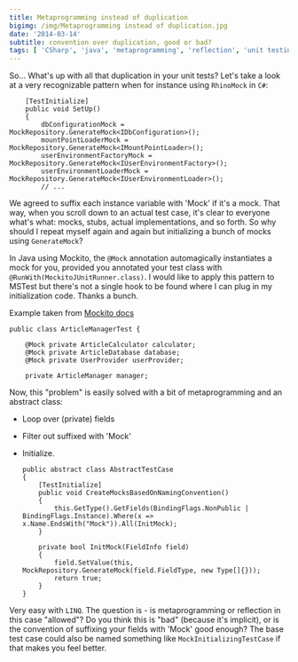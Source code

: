 ```yaml
---
title: Metaprogramming instead of duplication
bigimg: /img/Metaprogramming instead of duplication.jpg
date: '2014-03-14'
subtitle: convention over duplication, good or bad?
tags: [ 'CSharp', 'java', 'metaprogramming', 'reflection', 'unit testing', 'mocking' ]
---
```


So... What's up with all that duplication in your unit tests? Let's take a look at a very recognizable pattern when for instance using `RhinoMock` in `C#`:

        [TestInitialize]
        public void SetUp()
        {
            dbConfigurationMock = MockRepository.GenerateMock<IDbConfiguration>();
            mountPointLoaderMock = MockRepository.GenerateMock<IMountPointLoader>();
            userEnvironmentFactoryMock = MockRepository.GenerateMock<IUserEnvironmentFactory>();
            userEnvironmentLoaderMock = MockRepository.GenerateMock<IUserEnvironmentLoader>();
            // ...

We agreed to suffix each instance variable with 'Mock' if it's a mock. That way, when you scroll down to an actual test case, it's clear to everyone what's what: mocks, stubs, actual implementations, and so forth. So why should I repeat myself again and again but initializing a bunch of mocks using `GenerateMock`? 

In Java using Mockito, the `@Mock` annotation automagically instantiates a mock for you, provided you annotated your test class with `@RunWith(MockitoJUnitRunner.class)`. I would like to apply this pattern to MSTest but there's not a single hook to be found where I can plug in my initialization code. Thanks a bunch. 

Example taken from [Mockito docs](http://docs.mockito.googlecode.com/)

	public class ArticleManagerTest {
	   
	    @Mock private ArticleCalculator calculator;
	    @Mock private ArticleDatabase database;
	    @Mock private UserProvider userProvider;
	   
	    private ArticleManager manager;

Now, this "problem" is easily solved with a bit of metaprogramming and an abstract class:

  - Loop over (private) fields
  - Filter out suffixed with 'Mock'
  - Initialize.

        public abstract class AbstractTestCase
        {
            [TestInitialize]
            public void CreateMocksBasedOnNamingConvention()
            {
                this.GetType().GetFields(BindingFlags.NonPublic | BindingFlags.Instance).Where(x => x.Name.EndsWith("Mock")).All(InitMock);
            }

            private bool InitMock(FieldInfo field)
            {
                field.SetValue(this, MockRepository.GenerateMock(field.FieldType, new Type[]{}));
                return true;
            }
        }

Very easy with `LINQ`. The question is - is metaprogramming or reflection in this case "allowed"? Do you think this is "bad" (because it's implicit), or is the convention of suffixing your fields with 'Mock' good enough? The base test case could also be named something like `MockInitializingTestCase` if that makes you feel better. 
